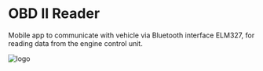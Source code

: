 
# OBD II Reader

Mobile app to communicate with vehicle via Bluetooth interface ELM327, for reading data from the engine control unit.

![logo](https://drive.google.com/file/d/12wMo7Gdj4NaAprVFcILNQB8lsek6KUA4/view?usp=sharing)

